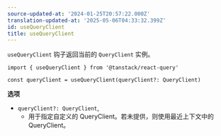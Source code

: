 ```yaml
---
source-updated-at: '2024-01-25T20:57:22.000Z'
translation-updated-at: '2025-05-06T04:33:32.399Z'
id: useQueryClient
title: useQueryClient
---
```


`useQueryClient` 钩子返回当前的 `QueryClient` 实例。

```tsx
import { useQueryClient } from '@tanstack/react-query'

const queryClient = useQueryClient(queryClient?: QueryClient)
```

**选项**

- `queryClient?: QueryClient`,
  - 用于指定自定义的 QueryClient。若未提供，则使用最近上下文中的 QueryClient。
